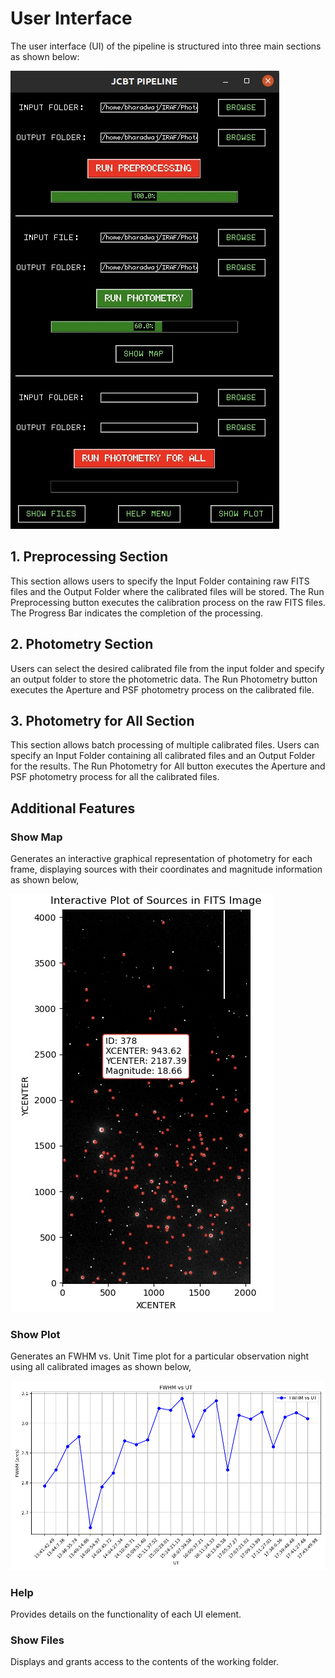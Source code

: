 # User Interface

The user interface (UI) of the pipeline is structured into three main sections as shown below:

![Main UI of the Pipeline](../Docs/Images/UI-2.jpg)


## 1. Preprocessing Section

This section allows users to specify the Input Folder containing raw FITS files and the Output Folder where the calibrated files will be stored.
The Run Preprocessing button executes the calibration process on the raw FITS files. The Progress Bar indicates the completion of the processing.


## 2. Photometry Section

Users can select the desired calibrated file from the input folder and specify an output folder to store the photometric data. 
The Run Photometry button executes the Aperture and PSF photometry process on the calibrated file.


## 3. Photometry for All Section

This section allows batch processing of multiple calibrated files. Users can specify an Input Folder containing all calibrated files and an Output Folder for the results.
The Run Photometry for All button executes the Aperture and PSF photometry process for all the calibrated files.  



## Additional Features

### Show Map  
Generates an interactive graphical representation of photometry for each frame, displaying sources with their coordinates and magnitude information as shown below,

![Show Map](../Docs/Images/Map.jpg)


### Show Plot  
Generates an FWHM vs. Unit Time plot for a particular observation night using all calibrated images as shown below,

![Show Plot](../Docs/Images/FWHM.png)

### Help  
Provides details on the functionality of each UI element.

### Show Files  
Displays and grants access to the contents of the working folder.
